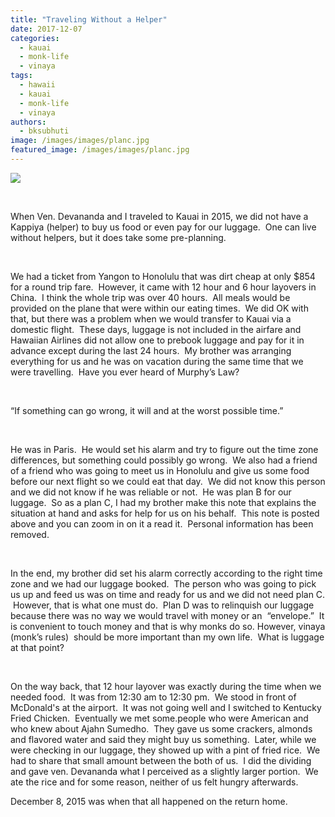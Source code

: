 ```yaml
---
title: "Traveling Without a Helper"
date: 2017-12-07
categories: 
  - kauai
  - monk-life
  - vinaya
tags: 
  - hawaii
  - kauai
  - monk-life
  - vinaya
authors: 
  - bksubhuti
image: /images/images/planc.jpg
featured_image: /images/images/planc.jpg
---
```


[![](/images/planc.jpg)](/images/2017/12/planc.jpg)

 

When Ven. Devananda and I traveled to Kauai in 2015, we did not have a Kappiya (helper) to buy us food or even pay for our luggage.  One can live without helpers, but it does take some pre-planning. 

 

We had a ticket from Yangon to Honolulu that was dirt cheap at only $854 for a round trip fare.  However, it came with 12 hour and 6 hour layovers in China.  I think the whole trip was over 40 hours.  All meals would be provided on the plane that were within our eating times.  We did OK with that, but there was a problem when we would transfer to Kauai via a domestic flight.  These days, luggage is not included in the airfare and Hawaiian Airlines did not allow one to prebook luggage and pay for it in advance except during the last 24 hours.  My brother was arranging everything for us and he was on vacation during the same time that we were travelling.  Have you ever heard of Murphy’s Law? 

 

“If something can go wrong, it will and at the worst possible time.”

 

He was in Paris.  He would set his alarm and try to figure out the time zone differences, but something could possibly go wrong.  We also had a friend of a friend who was going to meet us in Honolulu and give us some food before our next flight so we could eat that day.  We did not know this person and we did not know if he was reliable or not.  He was plan B for our luggage.  So as a plan C, I had my brother make this note that explains the situation at hand and asks for help for us on his behalf.  This note is posted above and you can zoom in on it a read it.  Personal information has been removed.

 

In the end, my brother did set his alarm correctly according to the right time zone and we had our luggage booked.  The person who was going to pick us up and feed us was on time and ready for us and we did not need plan C.  However, that is what one must do.  Plan D was to relinquish our luggage because there was no way we would travel with money or an  “envelope.”  It is convenient to touch money and that is why monks do so. However, vinaya (monk’s rules)  should be more important than my own life.  What is luggage at that point?

 

On the way back, that 12 hour layover was exactly during the time when we needed food.  It was from 12:30 am to 12:30 pm.  We stood in front of McDonald's at the airport.  It was not going well and I switched to Kentucky Fried Chicken.  Eventually we met some.people who were American and who knew about Ajahn Sumedho.  They gave us some crackers, almonds and flavored water and said they might buy us something.  Later, while we were checking in our luggage, they showed up with a pint of fried rice.  We had to share that small amount between the both of us.  I did the dividing and gave ven. Devananda what I perceived as a slightly larger portion.  We ate the rice and for some reason, neither of us felt hungry afterwards.

December 8, 2015 was when that all happened on the return home.